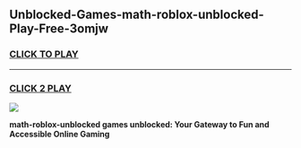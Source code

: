 
## Unblocked-Games-math-roblox-unblocked-Play-Free-3omjw
<h3>
<a href="https://premium76.site?title=math-roblox-unblocked&ref=12A">CLICK TO PLAY</a></h3>
<hr>

<h3>
<a href="https://premium76.site?title=math-roblox-unblocked&ref=12A">CLICK 2 PLAY</a>
  
</h3>

<a href="https://premium76.site?title=math-roblox-unblocked&ref=12A"><img src="https://clearcache.store/games.png"></a>


**math-roblox-unblocked games unblocked: Your Gateway to Fun and Accessible Online Gaming**
